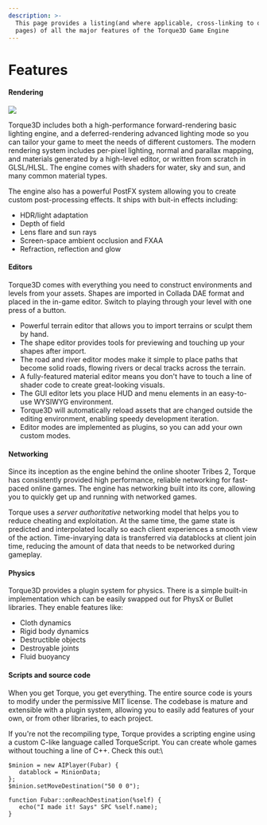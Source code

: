 ```yaml
---
description: >-
  This page provides a listing(and where applicable, cross-linking to other docs
  pages) of all the major features of the Torque3D Game Engine
---
```


# Features

#### Rendering

![](https://torque3d.org/uploads/pages\_media/2\_banner1.jpg)

Torque3D includes both a high-performance forward-rendering basic lighting engine, and a deferred-rendering advanced lighting mode so you can tailor your game to meet the needs of different customers. The modern rendering system includes per-pixel lighting, normal and parallax mapping, and materials generated by a high-level editor, or written from scratch in GLSL/HLSL. The engine comes with shaders for water, sky and sun, and many common material types.

The engine also has a powerful PostFX system allowing you to create custom post-processing effects. It ships with buit-in effects including:

* HDR/light adaptation
* Depth of field
* Lens flare and sun rays
* Screen-space ambient occlusion and FXAA
* Refraction, reflection and glow

#### Editors

Torque3D comes with everything you need to construct environments and levels from your assets. Shapes are imported in Collada DAE format and placed in the in-game editor. Switch to playing through your level with one press of a button.

* Powerful terrain editor that allows you to import terrains or sculpt them by hand.
* The shape editor provides tools for previewing and touching up your shapes after import.
* The road and river editor modes make it simple to place paths that become solid roads, flowing rivers or decal tracks across the terrain.
* A fully-featured material editor means you don't have to touch a line of shader code to create great-looking visuals.
* The GUI editor lets you place HUD and menu elements in an easy-to-use WYSIWYG environment.
* Torque3D will automatically reload assets that are changed outside the editing environment, enabling speedy development iteration.
* Editor modes are implemented as plugins, so you can add your own custom modes.

#### Networking

Since its inception as the engine behind the online shooter Tribes 2, Torque has consistently provided high performance, reliable networking for fast-paced online games. The engine has networking built into its core, allowing you to quickly get up and running with networked games.

Torque uses a _server authoritative_ networking model that helps you to reduce cheating and exploitation. At the same time, the game state is predicted and interpolated locally so each client experiences a smooth view of the action. Time-invarying data is transferred via datablocks at client join time, reducing the amount of data that needs to be networked during gameplay.

#### Physics

Torque3D provides a plugin system for physics. There is a simple built-in implementation which can be easily swapped out for PhysX or Bullet libraries. They enable features like:

* Cloth dynamics
* Rigid body dynamics
* Destructible objects
* Destroyable joints
* Fluid buoyancy

#### Scripts and source code

When you get Torque, you get everything. The entire source code is yours to modify under the permissive MIT license. The codebase is mature and extensible with a plugin system, allowing you to easily add features of your own, or from other libraries, to each project.

If you're not the recompiling type, Torque provides a scripting engine using a custom C-like language called TorqueScript. You can create whole games without touching a line of C++. Check this out:\


```clike
$minion = new AIPlayer(Fubar) {
   datablock = MinionData;
};
$minion.setMoveDestination("50 0 0");

function Fubar::onReachDestination(%self) {
   echo("I made it! Says" SPC %self.name);
}
```

